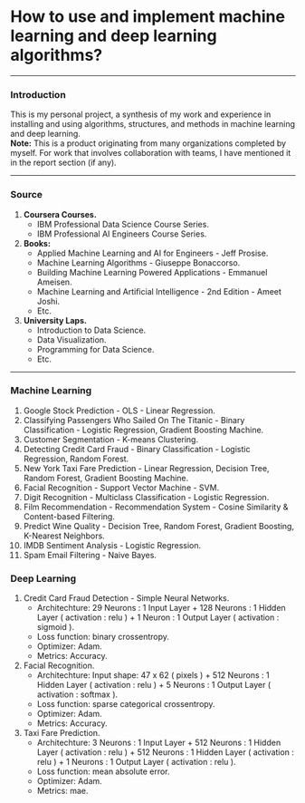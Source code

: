 # How to use and implement machine learning and deep learning algorithms?
---
### Introduction
This is my personal project, a synthesis of my work and experience in installing and using algorithms, structures, and methods in machine learning and deep learning.\
**Note:** This is a product originating from many organizations completed by myself. For work that involves collaboration with teams, I have mentioned it in the report section (if any).

---
### Source
1. **Coursera Courses.**
   * IBM Professional Data Science Course Series.
   * IBM Professional AI Engineers Course Series.
2. **Books:**
   * Applied Machine Learning and AI for Engineers - Jeff Prosise. 
   * Machine Learning Algorithms - Giuseppe Bonaccorso. 
   * Building Machine Learning Powered Applications - Emmanuel Ameisen. 
   * Machine Learning and Artificial Intelligence - 2nd Edition - Ameet Joshi.
   * Etc.
3. **University Laps.**
   * Introduction to Data Science.
   * Data Visualization.
   * Programming for Data Science.
   * Etc.
---
### Machine Learning
1. Google Stock Prediction - OLS - Linear Regression.
2. Classifying Passengers Who Sailed On The Titanic - Binary Classification - Logistic Regression, Gradient Boosting Machine.
3. Customer Segmentation - K-means Clustering.
4. Detecting Credit Card Fraud - Binary Classification - Logistic Regression, Random Forest.
5. New York Taxi Fare Prediction - Linear Regression, Decision Tree, Random Forest, Gradient Boosting Machine.
6. Facial Recognition - Support Vector Machine - SVM.
7. Digit Recognition - Multiclass Classification - Logistic Regression.
8. Film Recommendation - Recommendation System - Cosine Similarity & Content-based Filtering.
9. Predict Wine Quality - Decision Tree, Random Forest, Gradient Boosting, K-Nearest Neighbors.
10. IMDB Sentiment Analysis - Logistic Regression.
11. Spam Email Filtering - Naive Bayes.

### Deep Learning
1. Credit Card Fraud Detection - Simple Neural Networks.
    * Architechture: 29 Neurons : 1 Input Layer + 128 Neurons : 1 Hidden Layer ( activation : relu ) + 1 Neuron : 1 Output Layer ( activation : sigmoid ).
    * Loss function: binary crossentropy.
    * Optimizer: Adam.
    * Metrics: Accuracy.
2. Facial Recognition.
    * Architechture: Input shape: 47 x 62 ( pixels ) + 512 Neurons : 1 Hidden Layer ( activation : relu ) + 5 Neurons : 1 Output Layer ( activation : softmax ).
    * Loss function: sparse categorical crossentropy.
    * Optimizer: Adam.
    * Metrics: Accuracy.
3. Taxi Fare Prediction.
    * Architechture: 3 Neurons : 1 Input Layer + 512 Neurons : 1 Hidden Layer ( activation : relu ) + 512 Neurons : 1 Hidden Layer ( activation : relu ) + 1 Neurons : 1 Output Layer ( activation : relu ).
    * Loss function: mean absolute error.
    * Optimizer: Adam.
    * Metrics: mae.
